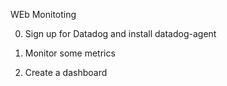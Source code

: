 WEb Monitoting

0. Sign up for Datadog and install datadog-agent

1. Monitor some metrics

2. Create a dashboard
